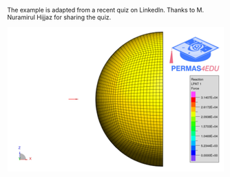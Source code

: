 The example is adapted from a recent quiz on LinkedIn. Thanks to M. Nuramirul Hijjaz for sharing the quiz. 

![Horizontal reaction](horizontal_reaction.png)
